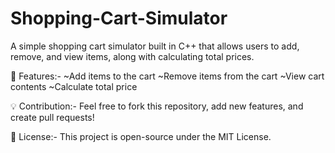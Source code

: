 # Shopping-Cart-Simulator
A simple shopping cart simulator built in C++ that allows users to add, remove, and view items, along with calculating total prices.

🔹 Features:-
~Add items to the cart
~Remove items from the cart
~View cart contents
~Calculate total price

💡 Contribution:-
Feel free to fork this repository, add new features, and create pull requests!

📜 License:-
This project is open-source under the MIT License.
